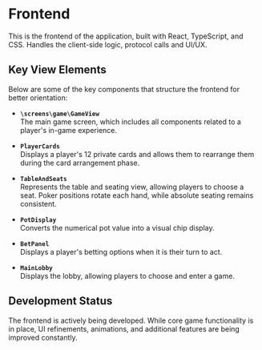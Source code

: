 # Frontend

This is the frontend of the application, built with React, TypeScript, and CSS.
Handles the client-side logic, protocol calls and UI/UX.

## Key View Elements

Below are some of the key components that structure the frontend for better orientation:

- **`\screens\game\GameView`**  
  The main game screen, which includes all components related to a player's in-game experience.

- **`PlayerCards`**  
  Displays a player's 12 private cards and allows them to rearrange them during the card arrangement phase.

- **`TableAndSeats`**  
  Represents the table and seating view, allowing players to choose a seat. Poker positions rotate each hand, while absolute seating remains consistent.

- **`PotDisplay`**  
  Converts the numerical pot value into a visual chip display.

- **`BetPanel`**  
  Displays a player's betting options when it is their turn to act.

- **`MainLobby`**  
  Displays the lobby, allowing players to choose and enter a game.

## Development Status

The frontend is actively being developed. While core game functionality is in place, UI refinements, animations, and additional features are being improved constantly.
